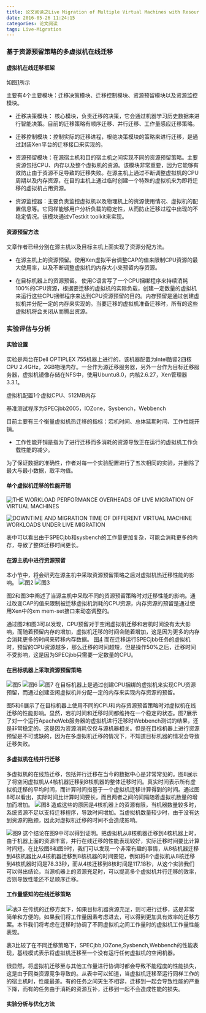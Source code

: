 ```yaml
---
title: 论文阅读之Live Migration of Multiple Virtual Machines with Resource Reservation in Cloud Computing Environments
date: 2016-05-26 11:24:15
categories: 论文阅读
tags: Live-Migration
---
```


### 基于资源预留策略的多虚拟机在线迁移

#### 虚拟机在线迁移框架
如图[1](LMMVM)所示

[LMMVM]:http://cdn.zhangchi.xyz/lv-llvm.png "LLVM" 
主要有4个主要模块：迁移决策模块、迁移控制模块、资源预留模块以及资源监控模块。
* 迁移决策模块： 核心模块，负责迁移的决策，它会通过机器学习历史数据来进行智能决策。目前的迁移策略有顺序迁移、并行迁移、工作量感应迁移策略。

* 迁移控制模块：控制实际的迁移进程，根绝决策模块的策略来进行迁移，是通过封装Xen平台的迁移接口来实现的。

* 资源预留模块：在源宿主机和目的宿主机之间实现不同的资源预留策略。主要资源包括CPU、内存以及整个虚拟机的资源。该模块非常重要，因为它能够有效防止由于资源不足导致的迁移失败。在源主机上通过不断调整虚拟机的CPU周期以及内存资源，在目的主机上通过临时创建一个特殊的虚拟机来为即将迁移的虚拟机占用资源。

* 资源监控器：主要负责监控虚拟机以及物理机上的资源使用情况、虚拟机的配置信息等。它同样能够用户分析负载的稳定性，从而防止迁移过程中出现的不稳定情况。该模块通过vTestkit toolkit来实现。
<!-- more -->
#### 资源预留方法
文章作者已经分别在源主机以及目标主机上面实现了资源分配方法。

* 在源主机上的资源预留。使用Xen虚拟平台调整CAP的值来限制CPU资源的最大使用率，以及不断调整虚拟机的内存大小来预留内存资源。

* 在目标机器上的资源预留。 
使用C语言写了一个CPU捆绑程序来持续消耗100%的CPU资源，根据要迁移的虚拟机的实际负载，创建一定数量的虚拟机来运行这些CPU捆绑程序来达到CPU资源预留的目的。内存预留是通过创建虚拟机并分配一定的内存来实现的。当要迁移的虚拟机准备迁移时，所有的这些虚拟机将会关闭从而腾出资源。

### 实验评估与分析
#### 实验设置
实验是两台在Dell OPTIPLEX 755机器上进行的，该机器配置为Intel酷睿2四核CPU 2.4GHz，2GB物理内存。一台作为源迁移服务器，另外一台作为目标迁移服务器，虚拟机镜像存储在NFS中，使用Ubuntu8.0，内核2.6.27，Xen管理器3.3.1。

虚拟机配置1个虚拟CPU、512MB内存

基准测试程序为SPECjbb2005，IOZone，Sysbench，Webbench

目前主要有三个衡量虚拟机热迁移的指标：宕机时间、总体延期时间、工作性能开销。
* 工作性能开销是指为了进行迁移而多消耗的资源导致正在运行的虚拟机工作负载性能的减少。

为了保证数据的准确性，作者对每一个实验配置进行了五次相同的实验，并删除了最大与最小数据，取平均值。

#### 单个虚拟机迁移的性能开销
![THE WORKLOAD PERFORMANCE OVERHEADS OF LIVE MIGRATION OF VIRTUAL MACHINES](http://cdn.zhangchi.xyz/lv-table1.png)

![DOWNTIME AND MIGRATION TIME OF DIFFERENT VIRTUAL MACHINE WORKLOADS UNDER LIVE MIGRATION](http://cdn.zhangchi.xyz/lv-table2.png)

表中可以看出由于SPECjbb和sysbench的工作量更加复杂，可能会消耗更多的内存，导致了整体迁移时间更长。

#### 在源主机中进行资源预留
本小节中，将会研究在源主机中采取资源预留策略之后对虚拟机热迁移性能的影响。
![图2](http://cdn.zhangchi.xyz/lv-fig2.png)
![图3](http://cdn.zhangchi.xyz/lv-fig3.png)

图2和图3中阐述了当源主机中采取不同的资源预留策略时对迁移性能的影响。通过改变CAP的值来限制被迁移虚拟机消耗的CPU资源，内存资源的预留是通过使用Xen中的xm mem-set接口来动态调整的。

通过图2和图3可以发现，CPU预留对于空闲虚拟机迁移和宕机时间没有太大影响，而随着预留内存的增加，虚拟机迁移的时间会随着增加，这是因为更多的内存会消耗更多的时间来转移内存数据。
[图4](http://cdn.zhangchi.xyz/lv-fig4.png)
而在迁移运行SPECjbb任务的虚拟机时，预留的CPU资源越多，那么迁移的时间越短，但是操作50%之后，迁移时间不受影响，这是因为SPECjbb只需要一定数量的CPU。

#### 在目标机器上采取资源预留策略
![图5](http://cdn.zhangchi.xyz/lv-fig5.png)
![图6](http://cdn.zhangchi.xyz/lv-fig6.png)
![图7](http://cdn.zhangchi.xyz/lv-fig7.png)
在目标机器上是通过创建CPU捆绑的虚拟机来实现CPU资源预留，而通过创建空闲虚拟机并分配一定的内存来实现内存资源的预留。

图5和6展示了在目标机器上使用不同的CPU和内存资源预留策略时对虚拟机在线迁移的性能影响。显然，宕机时间和迁移时间都维持在一个稳定的状态。图7展示了对一个运行ApacheWeb服务器的虚拟机进行迁移时Webbench测试的结果，还是非常稳定的。这是因为资源消耗仅仅与源机器相关。但是在目标机器上进行资源预留是不可或缺的，因为在多虚拟机迁移的情况下，不知道目标机器的情况会导致迁移失败。

#### 多虚拟机在线并行迁移
多虚拟机的在线热迁移，包括并行迁移在当今的数据中心是非常常见的。图8展示了将空闲虚拟机从4核机器迁移到8核机器的整体迁移时间。真实时间表示所有虚拟机迁移的平均时间，而计算时间指基于一个虚拟机迁移计算得到的时间。通过图8可以看出，实际时间比计算时间要长，而且两者之间的间隔随着虚拟机数量的增加而增加。
![图8](http://cdn.zhangchi.xyz/lv-fig8.png)
造成这些的原因是4核机器上的资源有限，当机器数量较多时，系统资源不足以支持迁移程序，导致时间增加。当虚拟机数量较少时，由于没有达到资源的瓶颈，因此对虚拟机迁移的时间不会造成影响。

![图9](http://cdn.zhangchi.xyz/lv-fig9.png)
这个结论在图9中可以得到证明。把虚拟机从8核机器迁移到4核机器上时，由于机器上面的资源丰富，并行在线迁移的性能表现较好，实际迁移时间要比计算时间短。在比较图8和图9时，我们可以发现一个非常有趣的事情，从8核机器迁移到4核机器比从4核机器迁移到8核机器的时间要短，例如将8个虚拟机从8核迁移到4核机器时间是78.33秒，而从4核迁移到8核时间是117.18秒，从这个实验我们可以得出结论，当源机器上的资源充足时，可以提高多个虚拟机并行迁移的效率，否则导致性能还不足顺序迁移。

#### 工作量感知的在线迁移策略
![表3](http://cdn.zhangchi.xyz/lv-table3.png)
在传统的迁移方案下，如果目标机器资源充足，则可进行迁移，这是非常简单和方便的。如果我们将工作量因素考虑进去，可以得到更加具有效率的迁移方案。本节我们将考虑在迁移时协调了不同虚拟机之间工作量时的虚拟机工作量性能表现。

表3比较了在不同迁移策略下，SPECjbb,IOZone,Sysbench,Webbench的性能表现，基线模式表示将虚拟机迁移至一个没有运行任何虚拟机的空闲机器。

很显然，将虚拟机迁移至与其他工作量进行协调时都会导致不能程度的性能损失，这是由于同类资源竞争导致的。从表中可以知道，当虚拟机迁移至运行同样工作的的宿主机时，性能最差。有的任务之间天生不相容，迁移到一起会导致性能的严重下降，而有的任务由于消耗的资源互补，迁移到一起不会造成性能的损失。

#### 实验分析与优化方法


